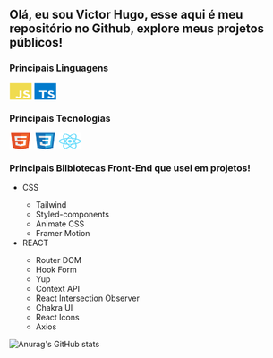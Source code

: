 ## Olá, eu sou Victor Hugo, esse aqui é meu repositório no Github, explore meus projetos públicos! 

<h3>Principais Linguagens</h3>
<div style="display: inline_block">
  <img align="center" alt="Rafa-Js" height="30" width="40" src="https://raw.githubusercontent.com/devicons/devicon/master/icons/javascript/javascript-plain.svg">
  <img align="center" alt="Rafa-Ts" height="30" width="40" src="https://raw.githubusercontent.com/devicons/devicon/master/icons/typescript/typescript-plain.svg">
</div>

<h3>Principais Tecnologias</h3>
<div style="display: inline_block">
  <img align="center" alt="HTML" height="30" width="40" src="https://raw.githubusercontent.com/devicons/devicon/master/icons/html5/html5-original.svg">
  <img align="center" alt="CSS" height="30" width="40" src="https://raw.githubusercontent.com/devicons/devicon/master/icons/css3/css3-original.svg">
  <img align="center" alt="React" height="30" width="40" src="https://raw.githubusercontent.com/devicons/devicon/master/icons/react/react-original.svg">
</div>

<h3>Principais Bilbiotecas Front-End que usei em projetos!</h3>
<ul>
  <li>CSS</li>
  <ul>
    <li>Tailwind</li>
    <li>Styled-components</li>
    <li>Animate CSS</li>
    <li>Framer Motion</li>
  </ul>
  <li>REACT</li>
  <ul>
    <li>Router DOM</li>
    <li>Hook Form</li>
    <li>Yup</li>
    <li>Context API</li>
    <li>React Intersection Observer</li>
    <li>Chakra UI</li>
    <li>React Icons</li>
    <li>Axios</li>
  </ul>
</ul>

![Anurag's GitHub stats](https://github-readme-stats.vercel.app/api?username=VictorHugo110199&count_private=true&theme=tokyonight)

